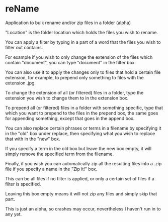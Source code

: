 # reName
Application to bulk rename and/or zip files in a folder (alpha)

"Location" is the folder location which holds the files you wish to rename.

You can apply a filter by typing in a part of a word that the files you wish to filter out contains.

For example if you wish to only change the extension of the files which contain "document", you can type "document" in the filter box.

You can also use it to apply the changes only to files that hold a certain file extension, for example, to prepend only something to files with the extension .jpg.

To change the extension of all (or filtered) files in a folder, type the extension you wish to change them to in the extension box.

To prepend all (or filtered) files in a folder with something specific, type that which you want to prepend to the files in the prepend box, the same goes for appending something, except that goes in the append box.

You can also replace certain phrases or terms in a filename by specifying it in the "old" box under replace, then specifying what you wish to replace that with in the "new" box.

If you specify a term in the old box but leave the new box empty, it will simply remove the specified term from the filename.

Finally, if you wish you can automatically zip all the resulting files into a .zip file if you specify a name in the "Zip it!" box.

This can be all files if no filter is applied, or only a certain set of files if a filter is specified.

Leaving this box empty means it will not zip any files and simply skip that part.

This is just an alpha, so crashes may occur, nevertheless I haven't run in to any yet.
